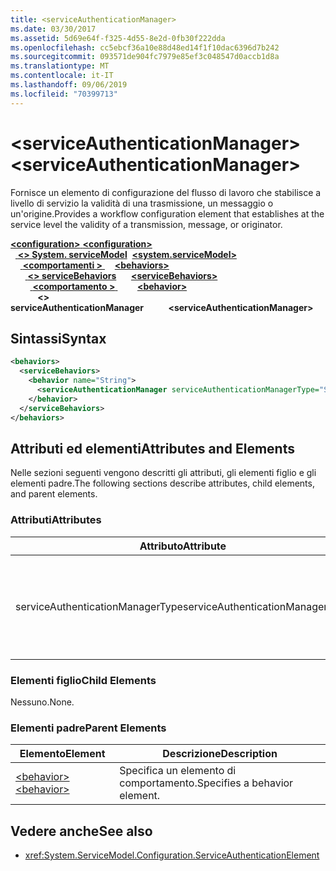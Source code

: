 ```yaml
---
title: <serviceAuthenticationManager>
ms.date: 03/30/2017
ms.assetid: 5d69e64f-f325-4d55-8e2d-0fb30f222dda
ms.openlocfilehash: cc5ebcf36a10e88d48ed14f1f10dac6396d7b242
ms.sourcegitcommit: 093571de904fc7979e85ef3c048547d0accb1d8a
ms.translationtype: MT
ms.contentlocale: it-IT
ms.lasthandoff: 09/06/2019
ms.locfileid: "70399713"
---
```

# <a name="serviceauthenticationmanager"></a><span data-ttu-id="7f390-101">\<serviceAuthenticationManager></span><span class="sxs-lookup"><span data-stu-id="7f390-101">\<serviceAuthenticationManager></span></span>
<span data-ttu-id="7f390-102">Fornisce un elemento di configurazione del flusso di lavoro che stabilisce a livello di servizio la validità di una trasmissione, un messaggio o un'origine.</span><span class="sxs-lookup"><span data-stu-id="7f390-102">Provides a workflow configuration element that establishes at the service level the validity of a transmission, message, or originator.</span></span>  
  
<span data-ttu-id="7f390-103">[ **\<configuration>** ](../configuration-element.md)</span><span class="sxs-lookup"><span data-stu-id="7f390-103">[**\<configuration>**](../configuration-element.md)</span></span>\
<span data-ttu-id="7f390-104">&nbsp;&nbsp;[ **\<> System. serviceModel**](system-servicemodel.md)</span><span class="sxs-lookup"><span data-stu-id="7f390-104">&nbsp;&nbsp;[**\<system.serviceModel>**](system-servicemodel.md)</span></span>\
<span data-ttu-id="7f390-105">&nbsp;&nbsp;&nbsp;&nbsp;[ **\<comportamenti >** ](behaviors.md)</span><span class="sxs-lookup"><span data-stu-id="7f390-105">&nbsp;&nbsp;&nbsp;&nbsp;[**\<behaviors>**](behaviors.md)</span></span>\
<span data-ttu-id="7f390-106">&nbsp;&nbsp;&nbsp;&nbsp;&nbsp;&nbsp;[ **\<> serviceBehaviors**](servicebehaviors.md)</span><span class="sxs-lookup"><span data-stu-id="7f390-106">&nbsp;&nbsp;&nbsp;&nbsp;&nbsp;&nbsp;[**\<serviceBehaviors>**](servicebehaviors.md)</span></span>\
<span data-ttu-id="7f390-107">&nbsp;&nbsp;&nbsp;&nbsp;&nbsp;&nbsp;&nbsp;&nbsp;[ **\<comportamento >** ](behavior-of-servicebehaviors.md)</span><span class="sxs-lookup"><span data-stu-id="7f390-107">&nbsp;&nbsp;&nbsp;&nbsp;&nbsp;&nbsp;&nbsp;&nbsp;[**\<behavior>**](behavior-of-servicebehaviors.md)</span></span>\
<span data-ttu-id="7f390-108">&nbsp;&nbsp;&nbsp;&nbsp;&nbsp;&nbsp;&nbsp;&nbsp;&nbsp;&nbsp; **\<> serviceAuthenticationManager**</span><span class="sxs-lookup"><span data-stu-id="7f390-108">&nbsp;&nbsp;&nbsp;&nbsp;&nbsp;&nbsp;&nbsp;&nbsp;&nbsp;&nbsp;**\<serviceAuthenticationManager>**</span></span>  
  
## <a name="syntax"></a><span data-ttu-id="7f390-109">Sintassi</span><span class="sxs-lookup"><span data-stu-id="7f390-109">Syntax</span></span>  
  
```xml  
<behaviors>
  <serviceBehaviors>
    <behavior name="String">
      <serviceAuthenticationManager serviceAuthenticationManagerType="String" />
    </behavior>
  </serviceBehaviors>
</behaviors>
```  
  
## <a name="attributes-and-elements"></a><span data-ttu-id="7f390-110">Attributi ed elementi</span><span class="sxs-lookup"><span data-stu-id="7f390-110">Attributes and Elements</span></span>  
 <span data-ttu-id="7f390-111">Nelle sezioni seguenti vengono descritti gli attributi, gli elementi figlio e gli elementi padre.</span><span class="sxs-lookup"><span data-stu-id="7f390-111">The following sections describe attributes, child elements, and parent elements.</span></span>  
  
### <a name="attributes"></a><span data-ttu-id="7f390-112">Attributi</span><span class="sxs-lookup"><span data-stu-id="7f390-112">Attributes</span></span>  
  
|<span data-ttu-id="7f390-113">Attributo</span><span class="sxs-lookup"><span data-stu-id="7f390-113">Attribute</span></span>|<span data-ttu-id="7f390-114">Descrizione</span><span class="sxs-lookup"><span data-stu-id="7f390-114">Description</span></span>|  
|---------------|-----------------|  
|<span data-ttu-id="7f390-115">serviceAuthenticationManagerType</span><span class="sxs-lookup"><span data-stu-id="7f390-115">serviceAuthenticationManagerType</span></span>|<span data-ttu-id="7f390-116">Stringa che specifica il tipo del criterio di autenticazione per il comportamento corrente.</span><span class="sxs-lookup"><span data-stu-id="7f390-116">A string that specifies the type of the authentication policy for the current behavior.</span></span>|  
  
### <a name="child-elements"></a><span data-ttu-id="7f390-117">Elementi figlio</span><span class="sxs-lookup"><span data-stu-id="7f390-117">Child Elements</span></span>  
 <span data-ttu-id="7f390-118">Nessuno.</span><span class="sxs-lookup"><span data-stu-id="7f390-118">None.</span></span>  
  
### <a name="parent-elements"></a><span data-ttu-id="7f390-119">Elementi padre</span><span class="sxs-lookup"><span data-stu-id="7f390-119">Parent Elements</span></span>  
  
|<span data-ttu-id="7f390-120">Elemento</span><span class="sxs-lookup"><span data-stu-id="7f390-120">Element</span></span>|<span data-ttu-id="7f390-121">Descrizione</span><span class="sxs-lookup"><span data-stu-id="7f390-121">Description</span></span>|  
|-------------|-----------------|  
|[<span data-ttu-id="7f390-122">\<behavior></span><span class="sxs-lookup"><span data-stu-id="7f390-122">\<behavior></span></span>](behavior-of-endpointbehaviors.md)|<span data-ttu-id="7f390-123">Specifica un elemento di comportamento.</span><span class="sxs-lookup"><span data-stu-id="7f390-123">Specifies a behavior element.</span></span>|  
  
## <a name="see-also"></a><span data-ttu-id="7f390-124">Vedere anche</span><span class="sxs-lookup"><span data-stu-id="7f390-124">See also</span></span>

- <xref:System.ServiceModel.Configuration.ServiceAuthenticationElement>
